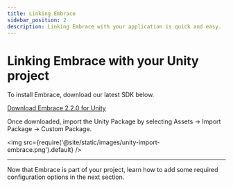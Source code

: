 ```yaml
---
title: Linking Embrace
sidebar_position: 2
description: Linking Embrace with your application is quick and easy.
---
```


# Linking Embrace with your Unity project

To install Embrace, download our latest SDK below.

[Download Embrace 2.2.0 for Unity](https://github.com/embrace-io/embrace-unity-sdk/releases/download/v2.2.0/EmbraceSDK_2.2.0.unitypackage)

Once downloaded, import the Unity Package by selecting Assets -> Import Package
-> Custom Package.

<img src={require('@site/static/images/unity-import-embrace.png').default} />

---

Now that Embrace is part of your project, learn how to add some required
configuration options in the next section.
